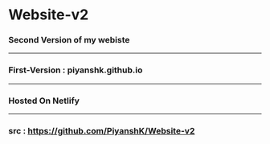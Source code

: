 # Website-v2

### Second Version of my webiste
___

### First-Version : piyanshk.github.io
___

### Hosted On Netlify
___

### src : https://github.com/PiyanshK/Website-v2
